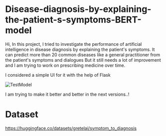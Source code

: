 # Disease-diagnosis-by-explaining-the-patient-s-symptoms-BERT-model
Hi,
In this project, I tried to investigate the performance of artificial intelligence in disease diagnosis by explaining the patient's symptoms.
It can predict more than 20 common diseases like a general practitioner from the patient's symptoms and dialogues
But it still needs a lot of improvement and I am trying to work on prescribing medicine over time.

I considered a simple UI for it with the help of Flask

![TestModel](https://github.com/MojtabaZarreh/Disease-diagnosis-by-explaining-the-patient-s-symptoms-BERT-model-/assets/71370569/3605c6ad-fa40-4ec1-94a2-4478c7d1aaa8)


I am trying to make it better and better in the next versions..!

# Dataset
https://huggingface.co/datasets/gretelai/symptom_to_diagnosis
